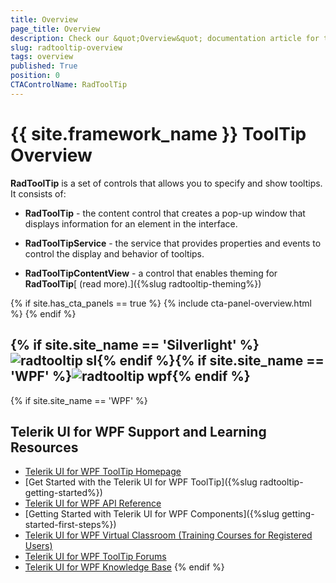 ```yaml
---
title: Overview
page_title: Overview
description: Check our &quot;Overview&quot; documentation article for the RadToolTip {{ site.framework_name }} control.
slug: radtooltip-overview
tags: overview
published: True
position: 0
CTAControlName: RadToolTip
---
```


# {{ site.framework_name }} ToolTip Overview

__RadToolTip__ is a set of controls that allows you to specify and show tooltips. It consists of:

* __RadToolTip__ - the content control that creates a pop-up window that displays information for an element in the interface.
            

* __RadToolTipService__ - the service that provides properties and events to control the display and behavior of tooltips.
            

* __RadToolTipContentView__ - a control that enables theming for __RadToolTip__[ (read more).]({%slug radtooltip-theming%})


{% if site.has_cta_panels == true %}
{% include cta-panel-overview.html %}
{% endif %}

## {% if site.site_name == 'Silverlight' %}![radtooltip sl](images/radtooltip_sl.png){% endif %}{% if site.site_name == 'WPF' %}![radtooltip wpf](images/radtooltip_wpf.png){% endif %}

{% if site.site_name == 'WPF' %}
## Telerik UI for WPF Support and Learning Resources

* [Telerik UI for WPF ToolTip Homepage](https://www.telerik.com/products/wpf/tooltip.aspx)
* [Get Started with the Telerik UI for WPF ToolTip]({%slug radtooltip-getting-started%})
* [Telerik UI for WPF API Reference](https://docs.telerik.com/devtools/wpf/api/)
* [Getting Started with Telerik UI for WPF Components]({%slug getting-started-first-steps%})
* [Telerik UI for WPF Virtual Classroom (Training Courses for Registered Users)](https://learn.telerik.com/learn/course/external/view/elearning/16/telerik-ui-for-wpf) 
* [Telerik UI for WPF ToolTip Forums](https://www.telerik.com/forums/wpf)
* [Telerik UI for WPF Knowledge Base](https://docs.telerik.com/devtools/wpf/knowledge-base)
{% endif %}

